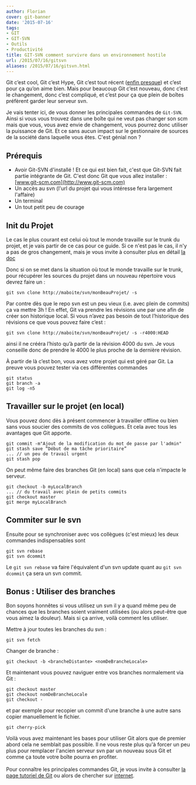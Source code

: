 ```yaml
---
author: Florian
cover: git-banner
date: '2015-07-16'
tags:
- GIT
- GIT-SVN
- Outils
- Productivité
title: GIT-SVN comment survivre dans un environnement hostile
url: /2015/07/16/gitsvn
aliases: /2015/07/16/gitsvn.html
---
```



Git c’est cool, Git c’est Hype, Git c’est tout récent ([enfin presque](http://git-scm.com/book/fr/v1/D%C3%A9marrage-rapide-Une-rapide-histoire-de-Git)) et c’est pour ça qu’on aime bien.
Mais pour beaucoup Git c’est nouveau, donc c’est le changement, donc c’est compliqué, et c’est pour ça que plein de boîtes préfèrent garder leur serveur svn.

Je vais tenter ici, de vous donner les principales commandes de `Git-SVN`. Ainsi si vous vous trouvez dans une boîte qui ne veut pas changer son scm mais que vous, vous avez envie de changement,
vous pourrez donc utiliser la puissance de Git.
Et ce sans aucun impact sur le gestionnaire de sources de la société dans laquelle vous êtes. C'est génial non ?



## Prérequis

- Avoir Git-SVN d'installé ! Et ce qui est bien fait, c'est que Git-SVN fait partie intégrante de Git. C'est donc Git que vous allez installer : [www.git-scm.com](http://www.git-scm.com)
- Un accès au svn (l'url du projet qui vous intéresse fera largement l'affaire)
- Un terminal
- Un tout petit peu de courage


## Init du Projet
Le cas le plus courant est celui où tout le monde travaille sur le trunk du projet, et je vais partir de ce cas pour ce guide.
Si ce n'est pas le cas, il n'y a pas de gros changement, mais je vous invite à consulter plus en détail [la doc](https://git-scm.com/docs/git-svn)


Donc si on se met dans la situation où tout le monde travaille sur le trunk, pour récupérer les sources du projet dans un nouveau répertoire vous devrez faire un :

    git svn clone http://maboite/svn/monBeauProjet/ -s

Par contre dès que le repo svn est un peu vieux (i.e. avec plein de commits) ça va mettre 3h ! En effet, Git va prendre les révisions une par une afin de créer son historique local.
Si vous n’avez pas besoin de tout l’historique des révisions ce que vous pouvez faire c’est :

    git svn clone http://maboite/svn/monBeauProjet/ -s -r4000:HEAD

ainsi il ne crééra l’histo qu’à partir de la révision 4000 du svn. Je vous conseille donc de prendre le 4000 le plus proche de la dernière révision.

À partir de là c’est bon, vous avez votre projet qui est géré par Git. La preuve vous pouvez tester via ces différentes commandes

    git status
    git branch -a
    git log -n5


## Travailler sur le projet (en local)
Vous pouvez donc dès à présent commencer à travailler offline ou bien sans vous soucier des commits de vos collègues.
Et cela avec tous les avantages que Git apporte.

    git commit -m"Ajout de la modification du mot de passe par l'admin"
    git stash save “Début de ma tâche prioritaire”
    ... // un peu de travail urgent
    git stash pop

On peut même faire des branches Git (en local) sans que cela n'impacte le serveur.

    git checkout -b myLocalBranch
    ... // du travail avec plein de petits commits
    git checkout master
    git merge myLocalBranch


## Commiter sur le svn
Ensuite pour se synchroniser avec vos collègues (c'est mieux) les deux commandes indispensables sont

    git svn rebase
    git svn dcommit

Le `git svn rebase` va faire l'équivalent d'un svn update quant au `git svn dcommit` ça sera un svn commit.


## Bonus : Utiliser des branches
Bon soyons honnêtes si vous utilisez un svn il y a quand même peu de chances que les branches soient vraiment utilisées (ou alors peut-être que vous aimez la douleur). Mais si ça arrive, voilà comment les utiliser.

Mettre à jour toutes les branches du svn :

    git svn fetch

Changer de branche :

    git checkout -b <brancheDistante> <nomDeBrancheLocale>

Et maintenant vous pouvez naviguer entre vos branches normalement via Git  :

    git checkout master
    git checkout nomDeBrancheLocale
    git checkout -

et par exemple pour recopier un commit d'une branche à une autre sans copier manuellement le fichier.

    git cherry-pick


Voilà vous avez maintenant les bases pour utiliser Git alors que de premier abord cela ne semblait pas possible.
Il ne vous reste plus qu'à forcer un peu plus pour remplacer l'ancien serveur svn par un nouveau sous Git et comme ça toute votre boîte pourra en profiter.
<br/>
<br/>
Pour connaître les principales commandes Git, je vous invite à consulter [la page tutoriel de Git](http://git-scm.com/docs/gittutorial) ou alors de chercher sur [internet](http://lmgtfy.com/?q=git+commands).
